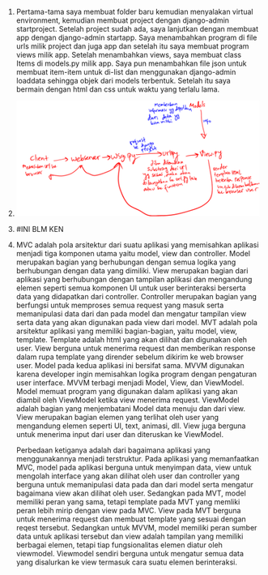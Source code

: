 1. Pertama-tama saya membuat folder baru kemudian menyalakan virtual environment, kemudian membuat project dengan django-admin startproject. Setelah project sudah ada, saya lanjutkan dengan membuat app
   dengan django-admin startapp. Saya menambahkan program di file urls milik project dan juga app dan setelah itu saya membuat program views milik app. Setelah menambahkan views, saya membuat class Items
   di models.py milik app.
   Saya pun menambahkan file json untuk membuat item-item untuk di-list dan menggunakan django-admin loaddata sehingga objek dari models terbentuk. Setelah itu saya bermain dengan html dan css untuk waktu
   yang terlalu lama.
2. ![alt text](BaganTugas2.PNG)
3. #INI BLM KEN
4. MVC adalah pola arsitektur dari suatu aplikasi yang memisahkan aplikasi menjadi tiga komponen utama yaitu model, view dan controller.
   Model merupakan bagian yang berhubungan dengan semua logika yang berhubungan dengan data yang dimiliki.
   View merupakan bagian dari aplikasi yang berhubungan dengan tampilan aplikasi dan mengandung elemen seperti semua komponen UI untuk user berinteraksi berserta data yang didapatkan dari controller.
   Controller merupakan bagian yang berfungsi untuk memproses semua request yang masuk serta memanipulasi data dari dan pada model dan mengatur tampilan view serta data yang akan digunakan pada view
   dari model.
   MVT adalah pola arsitektur aplikasi yang memiliki bagian-bagian, yaitu model, view, template.
   Template adalah html yang akan dilihat dan digunakan oleh user. View berguna untuk menerima request dan memberikan response dalam rupa template yang dirender sebelum dikirim ke web browser user.
   Model pada kedua aplikasi ini bersifat sama.
   MVVM digunakan karena developer ingin memisahkan logika program dengan pengaturan user interface. MVVM terbagi menjadi Model, View, dan ViewModel.
   Model memuat program yang digunakan dalam aplikasi yang akan diambil oleh ViewModel ketika view menerima request.
   ViewModel adalah bagian yang menjembatani Model data menuju dan dari view.
   View merupakan bagian elemen yang terlihat oleh user yang mengandung elemen seperti UI, text, animasi, dll. View juga berguna untuk menerima input dari user dan diteruskan ke ViewModel.

   Perbedaan ketiganya adalah dari bagaimana aplikasi yang menggunakannya menjadi terstruktur. Pada aplikasi yang memanfaatkan MVC, model pada aplikasi berguna untuk menyimpan data, view untuk mengolah
   interface yang akan dilihat oleh user dan controller yang berguna untuk memanipulasi data pada dan dari model serta mengatur bagaimana view akan dilihat oleh user. Sedangkan pada MVT, model memiliki
   peran yang sama, tetapi template pada MVT yang memliki peran lebih mirip dengan view pada MVC. View pada MVT berguna untuk menerima request dan membuat template yang sesuai dengan reqest tersebut.
   Sedangkan untuk MVVM, model memiliki peran sumber data untuk aplikasi tersebut dan view adalah tampilan yang memiliki berbagai elemen, tetapi tiap fungsionalitas elemen diatur oleh viewmodel.
   Viewmodel sendiri berguna untuk mengatur semua data yang disalurkan ke view termasuk cara suatu elemen berinteraksi.
